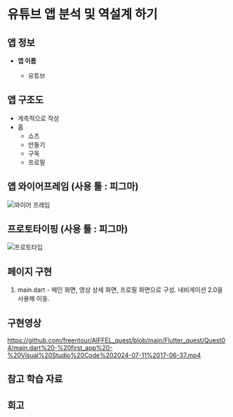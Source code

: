 # 유튜브 앱 분석 및 역설계 하기        

## 앱 정보

- **앱 이름** 

  - 유튜브    



## 앱 구조도
- 계측적으로 작성
- 홈
  - 쇼츠
  - 만들기
  - 구독
  - 프로필



## 앱 와이어프레임 (사용 툴 : 피그마)

![와이어 프레임](https://github.com/freentour/AIFFEL_quest/blob/main/Flutter_quest/Quest04/figma_wireframe.png)


## 프로토타이핑 (사용 툴 : 피그마)

![프로토타입](https://github.com/freentour/AIFFEL_quest/blob/main/Flutter_quest/Quest04/figma_prototype.png)



## 페이지 구현
1. main.dart - 메인 화면, 영상 상세 화면, 프로필 화면으로 구성. 네비게이션 2.0을 사용해 이동. 


## 구현영상 
[https://github.com/freentour/AIFFEL_quest/blob/main/Flutter_quest/Quest04/main.dart%20-%20first_app%20-%20Visual%20Studio%20Code%202024-07-11%2017-06-37.mp4
](https://drive.google.com/file/d/17bCPHjn6uje3_UgfUAc_ZvPaf6QO-5Zr/view?usp=sharing)


## 참고 학습 자료 


## 회고
